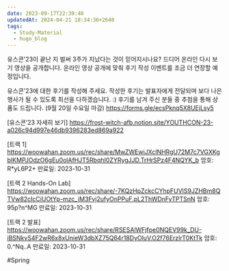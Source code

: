 ```yaml
---
date: 2023-09-17T22:39:40
updatedAt: 2024-04-21 18:34:36+2640
tags:
  - Study-Material
  - hugo_blog
---
```

유스콘'23이 끝난 지 벌써 3주가 지났다는 것이 믿어지시나요? 드디어 온라인 다시 보기 영상을 공개합니다. 온라인 영상 공개에 맞춰 후기 작성 이벤트를 조금 더 연장할 예정입니다.

유스콘'23에 대한 후기를 작성해 주세요. 작성한 후기는 발표자에게 전달되며 보다 나은 행사가 될 수 있도록 최선을 다하겠습니다. :) 후기를 남겨 주신 분들 중 추첨을 통해 상품도 드립니다. (9월 20일 수요일 마감)
https://forms.gle/ecsPknq5X8UEjLsy5

[유스콘’23 자세히 보기]
https://frost-witch-afb.notion.site/YOUTHCON-23-a026c94d997e46db9396283ed869a922

[트랙 1]
https://woowahan.zoom.us/rec/share/MwZWEwiJXclNHRgU72M7c7VGXKgbIKMPJOdzO6gEu0olAfHJT5RbqhI0ZYRygJJD.TrHrSPz4F4NQYK_b
암호: R*yL6P2+
만료일: 2023-10-31

[트랙 2 Hands-On Lab]
https://woowahan.zoom.us/rec/share/-7KQzHpZckcCYhpFUVlS9JZHBm8QTVw82cIcCiUOtYp-mzc_jM3Fvj2ufyOnPPuF.pL2ThWDnFyTPTSnN
암호: 95p?n^MG
만료일: 2023-10-31

[트랙 2 발표]
https://woowahan.zoom.us/rec/share/RSESAlWFjfpe0NQEV99k_DU-iBSNkvS4F2wR6x8xUnieW3dbXZ75Q64r18DyOluV.O2f76ErzIrT0KtTk
암호: 0.^Nq..A
만료일: 2023-10-31

#Spring 
